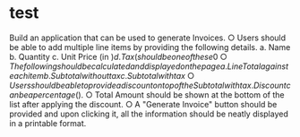 # test
Build an application that can be used to generate Invoices. 
○ Users should be able to add multiple line items by providing the following details.
	a. Name
	b. Quantity
	c. Unit Price (in $)
	d. Tax ( should be one of these 0%, 1%, 5%, 10%)
○ The following should be calculated and displayed on the page
	a. Line Total against each item
	b. Subtotal without tax
	c. Subtotal with tax
○ Users should be able to provide a discount on top of the Subtotal with tax. Discount can be a percentage(%) value or an amount ($).
○ Total Amount should be shown at the bottom of the list after applying the discount.
○ A "Generate Invoice" button should be provided and upon clicking it, all the information should be neatly displayed in a printable format.


